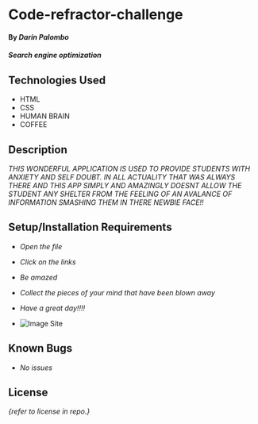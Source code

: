 # Code-refractor-challenge

#### By _**Darin Palombo**_

#### _Search engine optimization_

## Technologies Used

- HTML
- CSS
- HUMAN BRAIN
- COFFEE

## Description

_THIS WONDERFUL APPLICATION IS USED TO PROVIDE STUDENTS WITH ANXIETY AND SELF DOUBT. IN ALL ACTUALITY THAT WAS ALWAYS THERE AND THIS APP SIMPLY AND AMAZINGLY DOESNT ALLOW THE STUDENT ANY SHELTER FROM THE FEELING OF AN AVALANCE OF INFORMATION SMASHING THEM IN THERE NEWBIE FACE!!_

## Setup/Installation Requirements

- _Open the file_
- _Click on the links_
- _Be amazed_
- _Collect the pieces of your mind that have been blown away_
- _Have a great day!!!!_

- ![Image Site](assets/images/darin1027.github.io_code-refractor-challenge_.png)

## Known Bugs

- _No issues_

## License

_{refer to license in repo.}_
